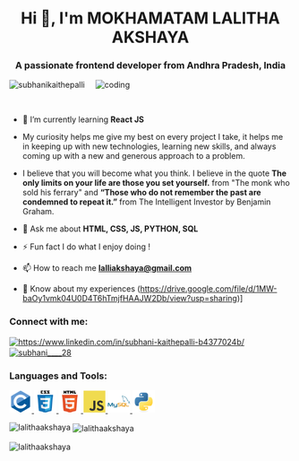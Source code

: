 <h1 align="center">Hi 👋, I'm MOKHAMATAM LALITHA AKSHAYA</h1>
<h3 align="center">A passionate frontend developer from Andhra Pradesh, India</h3>
<img align="right" alt="coding" width="350"src="https://nidhish-pareek.netlify.app/_next/static/media/undraw_developer_activity_re_39tg.af87fb12.svg">

<p align="left"> <img src="https://komarev.com/ghpvc/?username=subhanikaithepalli&label=Profile%20views&color=0e75b6&style=flat" alt="subhanikaithepalli" /> </p>

<p align="left"> <a href="https://twitter.com/" target="blank"><img src="https://img.shields.io/twitter/follow/?logo=twitter&style=for-the-badge" alt="" /></a> </p>

- 🌱 I’m currently learning **React JS**

- My curiosity helps me give my best on every project I take, it helps me in keeping up with new technologies, learning new skills, and always coming up with a new and generous approach to a problem.

- I believe that you will become what you think. I believe in the quote **The only limits on your life are those you set yourself.** from "The monk who sold his ferrary" and **“Those who do not remember the past are condemned to repeat it.”** from The Intelligent Investor by Benjamin Graham.

- 💬 Ask me about **HTML, CSS, JS, PYTHON, SQL**
- ⚡ Fun fact I do what I enjoy doing !

- 📫 How to reach me **lalliakshaya@gmail.com**

- 📄 Know about my experiences  (https://drive.google.com/file/d/1MW-baOy1vmk04U0D4T6hTmjfHAAJW2Db/view?usp=sharing)]

<h3 align="left">Connect with me:</h3>
<p align="left">
<a href="(https://www.linkedin.com/in/lalitha-akshaya-1a2399259/)" target="blank"><img align="center" src="https://raw.githubusercontent.com/rahuldkjain/github-profile-readme-generator/master/src/images/icons/Social/linked-in-alt.svg" alt="https://www.linkedin.com/in/subhani-kaithepalli-b4377024b/" height="30" width="40" /></a>
<a href="https://instagram.com/_lalitha_akshaya_" target="blank"><img align="center" src="https://raw.githubusercontent.com/rahuldkjain/github-profile-readme-generator/master/src/images/icons/Social/instagram.svg" alt="subhani____28" height="30" width="40" /></a>
</p>

<h3 align="left">Languages and Tools:</h3>
<p align="left"> <a href="https://www.cprogramming.com/" target="_blank" rel="noreferrer"> <img src="https://raw.githubusercontent.com/devicons/devicon/master/icons/c/c-original.svg" alt="c" width="40" height="40"/> </a> <a href="https://www.w3schools.com/css/" target="_blank" rel="noreferrer"> <img src="https://raw.githubusercontent.com/devicons/devicon/master/icons/css3/css3-original-wordmark.svg" alt="css3" width="40" height="40"/> </a> <a href="https://www.w3.org/html/" target="_blank" rel="noreferrer"> <img src="https://raw.githubusercontent.com/devicons/devicon/master/icons/html5/html5-original-wordmark.svg" alt="html5" width="40" height="40"/> </a> <a href="https://developer.mozilla.org/en-US/docs/Web/JavaScript" target="_blank" rel="noreferrer"> <img src="https://raw.githubusercontent.com/devicons/devicon/master/icons/javascript/javascript-original.svg" alt="javascript" width="40" height="40"/> </a> <a href="https://www.mysql.com/" target="_blank" rel="noreferrer"> <img src="https://raw.githubusercontent.com/devicons/devicon/master/icons/mysql/mysql-original-wordmark.svg" alt="mysql" width="40" height="40"/> </a> <a href="https://www.python.org" target="_blank" rel="noreferrer"> <img src="https://raw.githubusercontent.com/devicons/devicon/master/icons/python/python-original.svg" alt="python" width="40" height="40"/> </a> </p>

<p><img align="left" src="https://github-readme-stats.vercel.app/api/top-langs?username=lalithaakshaya&show_icons=true&locale=en&layout=compact" alt="lalithaakshaya" /></p>

<p>&nbsp;<img align="center" src="https://github-readme-stats.vercel.app/api?username=lalithaakshaya&show_icons=true&locale=en" alt="lalithaakshaya" /></p>

<p><img align="center" src="https://github-readme-streak-stats.herokuapp.com/?user=lalithaakshaya&" alt="lalithaakshaya" /></p>
